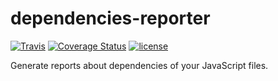 # dependencies-reporter

[![Travis](https://img.shields.io/travis/pichillilorenzo/dependencies-reporter.svg?branch=master)](https://travis-ci.org/pichillilorenzo/dependencies-reporter) 
[![Coverage Status](https://coveralls.io/repos/github/pichillilorenzo/dependencies-reporter/badge.svg?branch=master)](https://coveralls.io/github/pichillilorenzo/dependencies-reporter?branch=master)
[![license](https://img.shields.io/github/license/mashape/apistatus.svg)](/LICENSE.txt)

Generate reports about dependencies of your JavaScript files.
